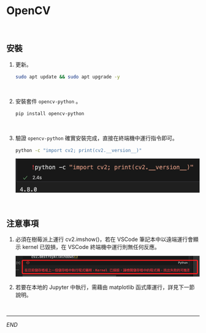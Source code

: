 # OpenCV

<br>

## 安裝

1. 更新。

    ```bash
    sudo apt update && sudo apt upgrade -y
    ```

<br>

2. 安裝套件 `opencv-python` 。

    ```bash
    pip install opencv-python
    ```

<br>

3. 驗證 `opencv-python` 確實安裝完成，直接在終端機中運行指令即可。

    ```bash
    python -c "import cv2; print(cv2.__version__)"
    ```

    ![](images/img_01.png)

<br>

## 注意事項

1. 必須在樹莓派上運行 cv2.imshow()，若在 VSCode 筆記本中以遠端運行會顯示 kernel 已毀損，在 VSCode 終端機中運行則無任何反應。
   
    ![](images/img_02.png)

2. 若要在本地的 Jupyter 中執行，需藉由 matplotlib 函式庫運行，詳見下一節說明。

<br>

---

_END_